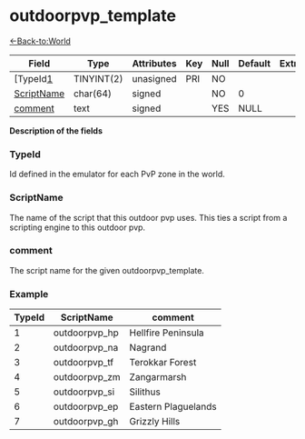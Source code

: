 # outdoorpvp_template

[<-Back-to:World](database-world.md)

| Field           | Type       | Attributes | Key | Null | Default | Extra | Comment |
|-----------------|------------|------------|-----|------|---------|-------|---------|
| [TypeId[1]      | TINYINT(2) | unasigned  | PRI | NO   |         |       |         |
| [ScriptName][2] | char(64)   | signed     |     | NO   | 0       |       |         |
| [comment][3]    | text       | signed     |     | YES  | NULL    |       |         |

[1]: #typeid
[2]: #scriptname
[3]: #comment

**Description of the fields**

### TypeId
Id defined in the emulator for each PvP zone in the world.

### ScriptName
The name of the script that this outdoor pvp uses. This ties a script from a scripting engine to this outdoor pvp.

### comment
The script name for the given outdoorpvp_template.

### Example

| TypeId | ScriptName    | comment             |
|--------|---------------|---------------------|
| 1      | outdoorpvp_hp | Hellfire Peninsula  |
| 2      | outdoorpvp_na | Nagrand             |
| 3      | outdoorpvp_tf | Terokkar Forest     |
| 4      | outdoorpvp_zm | Zangarmarsh         |
| 5      | outdoorpvp_si | Silithus            |
| 6      | outdoorpvp_ep | Eastern Plaguelands |
| 7      | outdoorpvp_gh | Grizzly Hills       |
